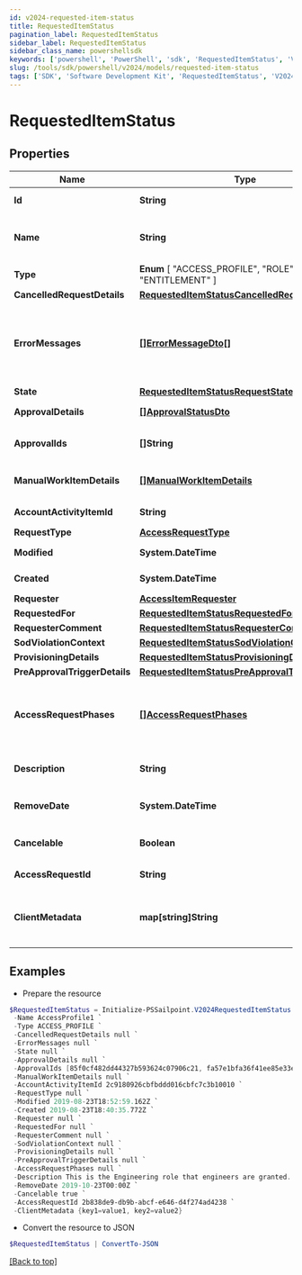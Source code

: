 ```yaml
---
id: v2024-requested-item-status
title: RequestedItemStatus
pagination_label: RequestedItemStatus
sidebar_label: RequestedItemStatus
sidebar_class_name: powershellsdk
keywords: ['powershell', 'PowerShell', 'sdk', 'RequestedItemStatus', 'V2024RequestedItemStatus'] 
slug: /tools/sdk/powershell/v2024/models/requested-item-status
tags: ['SDK', 'Software Development Kit', 'RequestedItemStatus', 'V2024RequestedItemStatus']
---
```



# RequestedItemStatus

## Properties

Name | Type | Description | Notes
------------ | ------------- | ------------- | -------------
**Id** | **String** | The ID of the access request. | [optional] 
**Name** | **String** | Human-readable display name of the item being requested. | [optional] 
**Type** |  **Enum** [  "ACCESS_PROFILE",    "ROLE",    "ENTITLEMENT" ] | Type of requested object. | [optional] 
**CancelledRequestDetails** | [**RequestedItemStatusCancelledRequestDetails**](requested-item-status-cancelled-request-details) |  | [optional] 
**ErrorMessages** | [**[]ErrorMessageDto[]**](error-message-dto) | List of list of localized error messages, if any, encountered during the approval/provisioning process. | [optional] 
**State** | [**RequestedItemStatusRequestState**](requested-item-status-request-state) |  | [optional] 
**ApprovalDetails** | [**[]ApprovalStatusDto**](approval-status-dto) | Approval details for each item. | [optional] 
**ApprovalIds** | **[]String** | List of approval IDs associated with the request. | [optional] 
**ManualWorkItemDetails** | [**[]ManualWorkItemDetails**](manual-work-item-details) | Manual work items created for provisioning the item. | [optional] 
**AccountActivityItemId** | **String** | Id of associated account activity item. | [optional] 
**RequestType** | [**AccessRequestType**](access-request-type) |  | [optional] 
**Modified** | **System.DateTime** | When the request was last modified. | [optional] 
**Created** | **System.DateTime** | When the request was created. | [optional] 
**Requester** | [**AccessItemRequester**](access-item-requester) |  | [optional] 
**RequestedFor** | [**RequestedItemStatusRequestedFor**](requested-item-status-requested-for) |  | [optional] 
**RequesterComment** | [**RequestedItemStatusRequesterComment**](requested-item-status-requester-comment) |  | [optional] 
**SodViolationContext** | [**RequestedItemStatusSodViolationContext**](requested-item-status-sod-violation-context) |  | [optional] 
**ProvisioningDetails** | [**RequestedItemStatusProvisioningDetails**](requested-item-status-provisioning-details) |  | [optional] 
**PreApprovalTriggerDetails** | [**RequestedItemStatusPreApprovalTriggerDetails**](requested-item-status-pre-approval-trigger-details) |  | [optional] 
**AccessRequestPhases** | [**[]AccessRequestPhases**](access-request-phases) | A list of Phases that the Access Request has gone through in order, to help determine the status of the request. | [optional] 
**Description** | **String** | Description associated to the requested object. | [optional] 
**RemoveDate** | **System.DateTime** | When the role access is scheduled for removal. | [optional] 
**Cancelable** | **Boolean** | True if the request can be canceled. | [optional] [default to $false]
**AccessRequestId** | **String** | This is the account activity id. | [optional] 
**ClientMetadata** | **map[string]String** | Arbitrary key-value pairs, if any were included in the corresponding access request | [optional] 

## Examples

- Prepare the resource
```powershell
$RequestedItemStatus = Initialize-PSSailpoint.V2024RequestedItemStatus  -Id 2c9180926cbfbddd016cbfc7c3b10010 `
 -Name AccessProfile1 `
 -Type ACCESS_PROFILE `
 -CancelledRequestDetails null `
 -ErrorMessages null `
 -State null `
 -ApprovalDetails null `
 -ApprovalIds [85f0cf482dd44327b593624c07906c21, fa57e1bfa36f41ee85e33ee59fcbeac5] `
 -ManualWorkItemDetails null `
 -AccountActivityItemId 2c9180926cbfbddd016cbfc7c3b10010 `
 -RequestType null `
 -Modified 2019-08-23T18:52:59.162Z `
 -Created 2019-08-23T18:40:35.772Z `
 -Requester null `
 -RequestedFor null `
 -RequesterComment null `
 -SodViolationContext null `
 -ProvisioningDetails null `
 -PreApprovalTriggerDetails null `
 -AccessRequestPhases null `
 -Description This is the Engineering role that engineers are granted. `
 -RemoveDate 2019-10-23T00:00Z `
 -Cancelable true `
 -AccessRequestId 2b838de9-db9b-abcf-e646-d4f274ad4238 `
 -ClientMetadata {key1=value1, key2=value2}
```

- Convert the resource to JSON
```powershell
$RequestedItemStatus | ConvertTo-JSON
```


[[Back to top]](#) 

